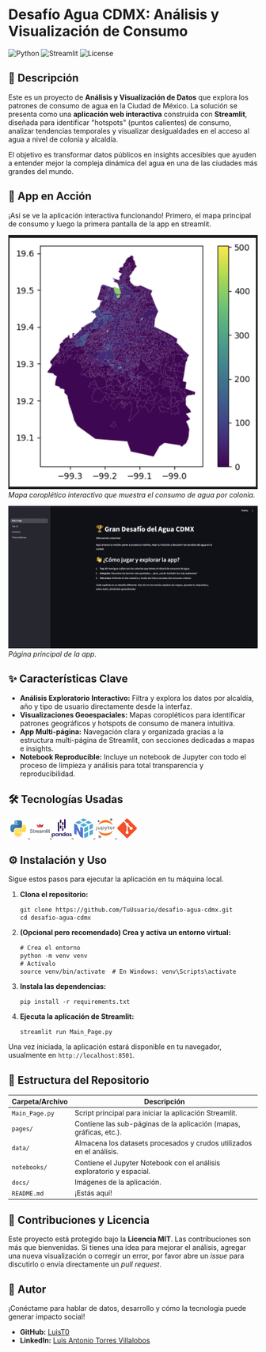 # Desafío Agua CDMX: Análisis y Visualización de Consumo

![Python](https://img.shields.io/badge/Python-3.9%2B-blue.svg)
![Streamlit](https://img.shields.io/badge/Streamlit-1.30%2B-ff69b4.svg)
![License](https://img.shields.io/badge/License-MIT-green.svg)

## 📖 Descripción

Este es un proyecto de **Análisis y Visualización de Datos** que explora los patrones de consumo de agua en la Ciudad de México. La solución se presenta como una **aplicación web interactiva** construida con **Streamlit**, diseñada para identificar "hotspots" (puntos calientes) de consumo, analizar tendencias temporales y visualizar desigualdades en el acceso al agua a nivel de colonia y alcaldía.

El objetivo es transformar datos públicos en insights accesibles que ayuden a entender mejor la compleja dinámica del agua en una de las ciudades más grandes del mundo.

## 🚀 App en Acción

¡Así se ve la aplicación interactiva funcionando! Primero, el mapa principal de consumo y luego la primera pantalla de la app en streamlit.

![Mapa de Consumo por Colonia](docs/mapa_consumo.png)
_Mapa coroplético interactivo que muestra el consumo de agua por colonia._

![Primera página de la app en streamlit](docs/app_principal.png)
_Página principal de la app._

## ✨ Características Clave

*   **Análisis Exploratorio Interactivo:** Filtra y explora los datos por alcaldía, año y tipo de usuario directamente desde la interfaz.
*   **Visualizaciones Geoespaciales:** Mapas coropléticos para identificar patrones geográficos y hotspots de consumo de manera intuitiva.
*   **App Multi-página:** Navegación clara y organizada gracias a la estructura multi-página de Streamlit, con secciones dedicadas a mapas e insights.
*   **Notebook Reproducible:** Incluye un notebook de Jupyter con todo el proceso de limpieza y análisis para total transparencia y reproducibilidad.

## 🛠️ Tecnologías Usadas

<p align="left">
  <a href="https://www.python.org" target="_blank"> <img src="https://raw.githubusercontent.com/devicons/devicon/master/icons/python/python-original.svg" alt="python" width="40" height="40"/> </a>
  <a href="https://streamlit.io/" target="_blank"> <img src="https://raw.githubusercontent.com/devicons/devicon/master/icons/streamlit/streamlit-original-wordmark.svg" alt="streamlit" width="40" height="40"/> </a>
  <a href="https://pandas.pydata.org/" target="_blank"> <img src="https://raw.githubusercontent.com/devicons/devicon/master/icons/pandas/pandas-original-wordmark.svg" alt="pandas" width="40" height="40"/> </a>
  <a href="https://numpy.org/" target="_blank"> <img src="https://raw.githubusercontent.com/devicons/devicon/master/icons/numpy/numpy-original.svg" alt="numpy" width="40" height="40"/> </a>
  <a href="https://jupyter.org/" target="_blank"> <img src="https://raw.githubusercontent.com/devicons/devicon/master/icons/jupyter/jupyter-original-wordmark.svg" alt="jupyter" width="40" height="40"/> </a>
  <a href="https://git-scm.com/" target="_blank"> <img src="https://raw.githubusercontent.com/devicons/devicon/master/icons/git/git-original.svg" alt="git" width="40" height="40"/> </a>
</p>

## ⚙️ Instalación y Uso

Sigue estos pasos para ejecutar la aplicación en tu máquina local.

1.  **Clona el repositorio:**
    ```
    git clone https://github.com/TuUsuario/desafio-agua-cdmx.git
    cd desafio-agua-cdmx
    ```
2.  **(Opcional pero recomendado) Crea y activa un entorno virtual:**
    ```
    # Crea el entorno
    python -m venv venv
    # Actívalo
    source venv/bin/activate  # En Windows: venv\Scripts\activate
    ```
3.  **Instala las dependencias:**
    ```
    pip install -r requirements.txt
    ```
4.  **Ejecuta la aplicación de Streamlit:**
    ```
    streamlit run Main_Page.py
    ```
Una vez iniciada, la aplicación estará disponible en tu navegador, usualmente en `http://localhost:8501`.

## 📂 Estructura del Repositorio

| Carpeta/Archivo      | Descripción                                                                  |
|----------------------|------------------------------------------------------------------------------|
| `Main_Page.py`       | Script principal para iniciar la aplicación Streamlit.                       |
| `pages/`             | Contiene las sub-páginas de la aplicación (mapas, gráficas, etc.).           |
| `data/`              | Almacena los datasets procesados y crudos utilizados en el análisis.         |
| `notebooks/`         | Contiene el Jupyter Notebook con el análisis exploratorio y espacial.        |
| `docs/`              | Imágenes de la aplicación.                                                   |
| `README.md`          | ¡Estás aquí!                                                                 |

## 🤝 Contribuciones y Licencia

Este proyecto está protegido bajo la **Licencia MIT**. Las contribuciones son más que bienvenidas. Si tienes una idea para mejorar el análisis, agregar una nueva visualización o corregir un error, por favor abre un *issue* para discutirlo o envía directamente un *pull request*.

## 👤 Autor

¡Conéctame para hablar de datos, desarrollo y cómo la tecnología puede generar impacto social!

*   **GitHub:** [LuisT0](https://github.com/LuisT0)
*   **LinkedIn:** [Luis Antonio Torres Villalobos](https://www.linkedin.com/in/luis-antonio-torres-villalobos/)

